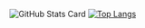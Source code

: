 ![GitHub Stats Card](https://github-readme-stats.vercel.app/api?username=yohei-freelance&theme=radical)
[![Top Langs](https://github-readme-stats.vercel.app/api/top-langs/?username=yohei-freelance&langs_count=8&layout=compact&theme=radical)](https://github.com/anuraghazra/github-readme-stats)
